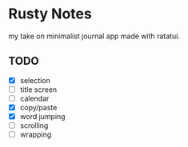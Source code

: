 # Rusty Notes
my take on minimalist journal app made with ratatui.
## TODO
- [x] selection
- [ ] title screen
- [ ] calendar
- [x] copy/paste
- [x] word jumping
- [ ] scrolling
- [ ] wrapping